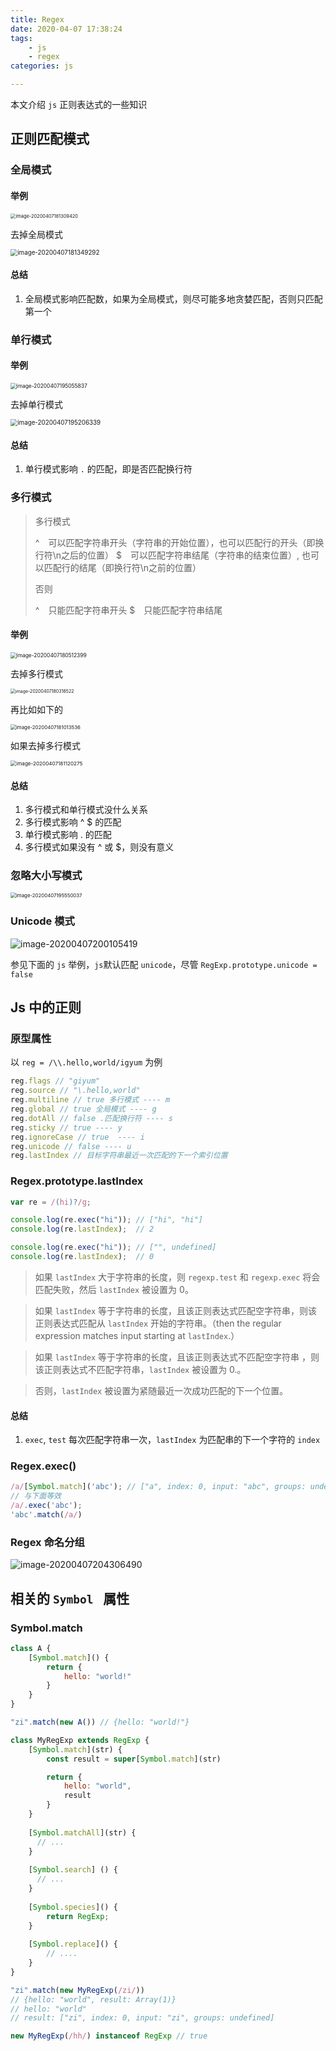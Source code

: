 ```yaml
---
title: Regex
date: 2020-04-07 17:38:24
tags:
	- js
	- regex
categories: js

---
```


本文介绍 `js` 正则表达式的一些知识

## 正则匹配模式

### 全局模式

#### 举例

<img src="/image/regex/image-20200407181309420.png" alt="image-20200407181309420" style="zoom:53%;" />

去掉全局模式

<img src="/image/regex/image-20200407181349292.png" alt="image-20200407181349292" style="zoom:70%;" />

#### 总结

1. 全局模式影响匹配数，如果为全局模式，则尽可能多地贪婪匹配，否则只匹配第一个

### 单行模式

#### 举例

<img src="/image/regex/image-20200407195055837.png" alt="image-20200407195055837" style="zoom: 60%;" />

去掉单行模式

<img src="/image/regex/image-20200407195206339.png" alt="image-20200407195206339" style="zoom:70%;" />

#### 总结

1. 单行模式影响 `.` 的匹配，即是否匹配换行符

### 多行模式

> 多行模式
>
> ^　可以匹配字符串开头（字符串的开始位置），也可以匹配行的开头（即换行符\n之后的位置）
> $　可以匹配字符串结尾（字符串的结束位置）, 也可以匹配行的结尾（即换行符\n之前的位置）
>
> 否则
>
> ^　只能匹配字符串开头
> $　只能匹配字符串结尾

#### 举例

<img src="/image/regex/image-20200407180512399.png" alt="image-20200407180512399" style="zoom:60%;" />

去掉多行模式

<img src="/image/regex/image-20200407180316522.png" alt="image-20200407180316522" style="zoom:50%;" />

再比如如下的

<img src="/image/regex/image-20200407181013536.png" alt="image-20200407181013536" style="zoom:56%;" />

如果去掉多行模式

<img src="/image/regex/image-20200407181120275.png" alt="image-20200407181120275" style="zoom:58%;" />

#### 总结

1. 多行模式和单行模式没什么关系
2. 多行模式影响 ^ $ 的匹配
3. 单行模式影响 . 的匹配
4. 多行模式如果没有 ^ 或 $，则没有意义

### 忽略大小写模式

<img src="/image/regex/image-20200407195550037.png" alt="image-20200407195550037" style="zoom:56%;" />

### Unicode 模式

![image-20200407200105419](/image/regex/image-20200407200105419.png)

参见下面的 `js` 举例，`js`默认匹配 `unicode`，尽管 `RegExp.prototype.unicode = false` 

## Js 中的正则

### 原型属性

以 `reg = /\\.hello,world/igyum` 为例

```javascript
reg.flags // "giyum"
reg.source // "\.hello,world"
reg.multiline // true 多行模式 ---- m
reg.global // true 全局模式 ---- g
reg.dotAll // false .匹配换行符 ---- s
reg.sticky // true ---- y
reg.ignoreCase // true  ---- i
reg.unicode // false ---- u
reg.lastIndex // 目标字符串最近一次匹配的下一个索引位置
```

### Regex.prototype.lastIndex

```javascript
var re = /(hi)?/g;

console.log(re.exec("hi")); // ["hi", "hi"]
console.log(re.lastIndex);  // 2

console.log(re.exec("hi")); // ["", undefined]
console.log(re.lastIndex);  // 0
```

> 如果 `lastIndex` 大于字符串的长度，则 `regexp.test` 和 `regexp.exec` 将会匹配失败，然后 `lastIndex` 被设置为 0。

> 如果 `lastIndex` 等于字符串的长度，且该正则表达式匹配空字符串，则该正则表达式匹配从 `lastIndex` 开始的字符串。（then the regular expression matches input starting at `lastIndex`.）

> 如果 `lastIndex` 等于字符串的长度，且该正则表达式不匹配空字符串 ，则该正则表达式不匹配字符串，`lastIndex` 被设置为 0.。

> 否则，`lastIndex` 被设置为紧随最近一次成功匹配的下一个位置。

#### 总结

1. `exec`, `test` 每次匹配字符串一次，`lastIndex` 为匹配串的下一个字符的 `index`

### Regex.exec()

```javascript
/a/[Symbol.match]('abc'); // ["a", index: 0, input: "abc", groups: undefined]
// 与下面等效
/a/.exec('abc');
'abc'.match(/a/)
```

### Regex 命名分组

![image-20200407204306490](/image/regex/image-20200407204306490.png)



## 相关的 `Symbol ` 属性

### Symbol.match

```javascript
class A {
    [Symbol.match]() {
        return {
            hello: "world!"
        }
    }
}

"zi".match(new A()) // {hello: "world!"}

class MyRegExp extends RegExp {
    [Symbol.match](str) {
        const result = super[Symbol.match](str)

        return {
            hello: "world",
            result
        }
    }
  
    [Symbol.matchAll](str) {
      // ...
    }
  
    [Symbol.search] () {
      // ...
    }
  
    [Symbol.species]() {
        return RegExp;
    }
  
    [Symbol.replace]() {
        // ....
    }
}

"zi".match(new MyRegExp(/zi/))
// {hello: "world", result: Array(1)}
// hello: "world"
// result: ["zi", index: 0, input: "zi", groups: undefined]

new MyRegExp(/hh/) instanceof RegExp // true

```

